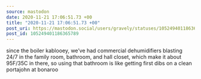 ```yaml
---
source: mastodon
date: 2020-11-21 17:06:51.73 +00
title: "2020-11-21 17:06:51.73 +00"
post_uri: https://mastodon.social/users/gravely/statuses/105249401186365789
post_id: 105249401186365789
---
```

since the boiler kablooey, we’ve had commercial dehumidifiers blasting 24/7 in the family room, bathroom, and hall closet, which make it about 95F/35C in there, so using that bathroom is like getting first dibs on a clean portajohn at bonaroo


